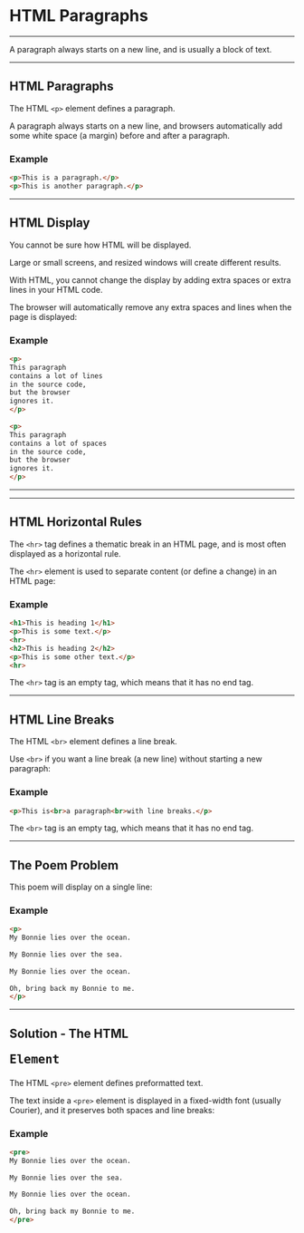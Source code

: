 ﻿# HTML Paragraphs

----------

A paragraph always starts on a new line, and is usually a block of text.

----------

## HTML Paragraphs

The HTML `<p>` element defines a paragraph.

A paragraph always starts on a new line, and browsers automatically add some white space (a margin) before and after a paragraph.

### Example

```HTML
<p>This is a paragraph.</p>  
<p>This is another paragraph.</p>
```
----------

## HTML Display

You cannot be sure how HTML will be displayed.

Large or small screens, and resized windows will create different results.

With HTML, you cannot change the display by adding extra spaces or extra lines in your HTML code.

The browser will automatically remove any extra spaces and lines when the page is displayed:

### Example

```HTML
<p>  
This paragraph  
contains a lot of lines  
in the source code,  
but the browser  
ignores it.  
</p>  
  
<p>  
This paragraph  
contains a lot of spaces  
in the source code,  
but the browser  
ignores it.  
</p>
```
----------

----------

## HTML Horizontal Rules

The `<hr>` tag defines a thematic break in an HTML page, and is most often displayed as a horizontal rule.

The `<hr>` element is used to separate content (or define a change) in an HTML page:

### Example

```HTML
<h1>This is heading 1</h1>  
<p>This is some text.</p>  
<hr>  
<h2>This is heading 2</h2>  
<p>This is some other text.</p>  
<hr>
```

The `<hr>` tag is an empty tag, which means that it has no end tag.

----------

## HTML Line Breaks

The HTML `<br>` element defines a line break.

Use `<br>` if you want a line break (a new line) without starting a new paragraph:

### Example

```HTML
<p>This is<br>a paragraph<br>with line breaks.</p>
```

The `<br>` tag is an empty tag, which means that it has no end tag.

----------

## The Poem Problem

This poem will display on a single line:

### Example

```HTML
<p>  
My Bonnie lies over the ocean.  
  
My Bonnie lies over the sea.  
  
My Bonnie lies over the ocean.  
  
Oh, bring back my Bonnie to me.  
</p>
```

----------

## Solution - The HTML <pre> Element

The HTML `<pre>` element defines preformatted text.

The text inside a `<pre>` element is displayed in a fixed-width font (usually Courier), and it preserves both spaces and line breaks:

### Example

```HTML
<pre>  
My Bonnie lies over the ocean.  
  
My Bonnie lies over the sea.  
  
My Bonnie lies over the ocean.  
  
Oh, bring back my Bonnie to me.  
</pre>
```